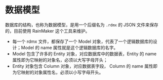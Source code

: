 # 数据模型

数据库的结构，也称为数据模型，是用一个后缀名为 `.rdmx` 的 JSON 文件来保存的，目前使用 RainMaker 这个工具来维护。

- 每一个 rdmx 文件，都保存了一个 Model 对象，代表了一个逻辑数据库的设计；Model 的 name 属性就是这个逻辑数据库的名字。
- Model 包含了许多的 Entity 对象，对应数据库中的数据表，Entity 的 name 属性即为它映射的对象名，必须以大写字母开头；
- Entity 对象包含 Column 对象，对应数据表字段， Column 的 name 属性即为它映射的对象属性名，必须以小写字母开头。
